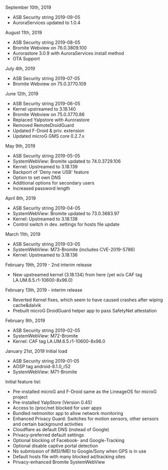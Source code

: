 September 10th, 2019

- ASB Security string 2019-09-05
- AuroraServices updated to 1.0.4


August 11th, 2019

- ASB Security string 2019-08-05
- Bromite Webview on 76.0.3809.100
- Aurorastore 3.0.9 with AuroraServices install method
- OTA Support


July 4th, 2019

- ASB Security string 2019-07-05
- Bromite Webview on 75.0.3770.109


June 12th, 2019

- ASB Security string 2019-06-05
- Kernel upstreamed to 3.18.140
- Bromite Webview on 75.0.3770.86
- Replaced Yalpstore with Aurorastore
- Removed RemoteDroidGuard
- Updated F-Droid & priv. extension
- Updated microG GMS core 0.2.7.x


May 9th, 2019

- ASB Security string 2019-05-05
- SystemWebView: Bromite updated to 74.0.3729.106
- Kernel: Upstreamed to 3.18.139
- Backport of 'Deny new USB' feature
- Option to set own DNS
- Additional options for secondary users
- Increased password length


April 8th, 2019

- ASB Security string 2019-04-05
- SystemWebView: Bromite updated to 73.0.3683.97
- Kernel: Upstreamed to 3.18.138
- Control switch in dev. settings for hosts file update


March 11th, 2019

- ASB Security string 2019-03-05
- SystemWebView: M73-Bromite (includes CVE-2019-5786)
- Kernel: Upstreamed to 3.18.136


February 19th, 2019 - 2nd interim release

- New upstreamed kernel (3.18.134) from here (yet w/o CAF tag LA.UM.6.5.r1-10600-8x96.0)


February 13th, 2019 - interim release

- Reverted Kernel fixes, which seem to have caused crashes after wiping cache&dalvik
- Prebuilt microG DroidGuard helper app to pass SafetyNet attestation


February 9th, 2019

- ASB Security string 2019-02-05
- SystemWebView: M72-Bromite
- Kernel: CAF tag LA.UM.6.5.r1-10600-8x96.0


January 21st, 2019
Initial load

- ASB Security string 2019-01-05
- AOSP tag android-8.1.0_r52
- SystemWebView: M71-Bromite


Initial feature list:

- Pre-installed microG and F-Droid same as the LineageOS for microG project
- Pre-installed YalpStore (Version 0.45)
- Access to /proc/net blocked for user apps
- Bundled netmonitor app to allow network monitoring
- Enhanced Privacy Guard: Switches for motion sensors, other sensors and certain background activities
- Cloudflare as default DNS (instead of Google)
- Privacy-preferred default settings
- Optional blocking of Facebook- and Google-Tracking
- Optional disable captive portal detection
- No submission of IMSI/IMEI to Google/Sony when GPS is in use
- Default hosts file with many blocked ad/tracking sites
- Privacy-enhanced Bromite SystemWebView

